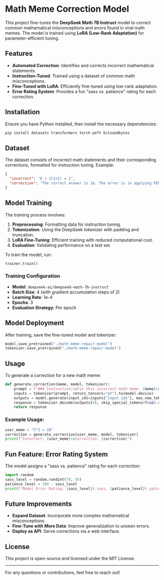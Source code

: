 # Math Meme Correction Model

This project fine-tunes the **DeepSeek Math 7B Instruct** model to correct common mathematical misconceptions and errors found in viral math memes. The model is trained using **LoRA (Low-Rank Adaptation)** for parameter-efficient tuning.

## Features
- **Automated Correction**: Identifies and corrects incorrect mathematical statements.
- **Instruction-Tuned**: Trained using a dataset of common math misconceptions.
- **Fine-Tuned with LoRA**: Efficiently fine-tuned using low-rank adaptation.
- **Error Rating System**: Provides a fun "sass vs. patience" rating for each correction.

## Installation
Ensure you have Python installed, then install the necessary dependencies:

```bash
pip install datasets transformers torch peft bitsandbytes
```

## Dataset
The dataset consists of incorrect math statements and their corresponding corrections, formatted for instruction tuning. Example:

```json
{
  "incorrect": "8 ÷ 2(2+2) = 1",
  "correction": "The correct answer is 16. The error is in applying PEMDAS incorrectly..."
}
```

## Model Training
The training process involves:
1. **Preprocessing**: Formatting data for instruction tuning.
2. **Tokenization**: Using the DeepSeek tokenizer with padding and truncation.
3. **LoRA Fine-Tuning**: Efficient training with reduced computational cost.
4. **Evaluation**: Validating performance on a test set.

To train the model, run:

```python
trainer.train()
```

### Training Configuration
- **Model**: `deepseek-ai/deepseek-math-7b-instruct`
- **Batch Size**: 4 (with gradient accumulation steps of 2)
- **Learning Rate**: 1e-4
- **Epochs**: 3
- **Evaluation Strategy**: Per epoch

## Model Deployment
After training, save the fine-tuned model and tokenizer:

```python
model.save_pretrained("./math-meme-repair-model")
tokenizer.save_pretrained("./math-meme-repair-model")
```

## Usage
To generate a correction for a new math meme:

```python
def generate_correction(meme, model, tokenizer):
    prompt = f"### Instruction:\nFix this incorrect math meme: {meme}\n\n### Response:\n"
    inputs = tokenizer(prompt, return_tensors="pt").to(model.device)
    outputs = model.generate(input_ids=inputs["input_ids"], max_new_tokens=256)
    response = tokenizer.decode(outputs[0], skip_special_tokens=True).strip()
    return response
```

### Example Usage:
```python
user_meme = "5^2 = 10"
correction = generate_correction(user_meme, model, tokenizer)
print(f"Incorrect: {user_meme}\nCorrection: {correction}")
```

## Fun Feature: Error Rating System
The model assigns a "sass vs. patience" rating for each correction:

```python
import random
sass_level = random.randint(70, 95)
patience_level = 100 - sass_level
print(f"Model Error Rating: {sass_level}% sass, {patience_level}% patience")
```

## Future Improvements
- **Expand Dataset**: Incorporate more complex mathematical misconceptions.
- **Fine-Tune with More Data**: Improve generalization to unseen errors.
- **Deploy as API**: Serve corrections via a web interface.

## License
This project is open-source and licensed under the MIT License.

---

For any questions or contributions, feel free to reach out!

